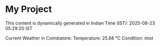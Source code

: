 # My Project

This content is dynamically generated in Indian Time (IST): 2025-08-23 05:29:20 IST


Current Weather in Coimbatore:
Temperature: 25.88 °C
Condition: mist
